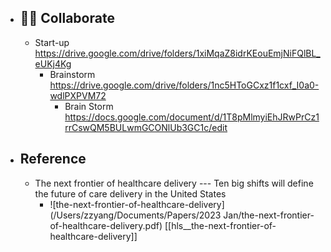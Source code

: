 - ## 👬🏻 Collaborate
	- Start-up https://drive.google.com/drive/folders/1xiMqaZ8idrKEouEmjNiFQlBL_eUKj4Kg
		- Brainstorm https://drive.google.com/drive/folders/1nc5HToGCxz1f1cxf_I0a0-wdlPXPVM72
			- Brain Storm https://docs.google.com/document/d/1T8pMlmyiEhJRwPrCz1rrCswQM5BULwmGCONlUb3GC1c/edit
- ## Reference
	- The next frontier of healthcare delivery --- Ten big shifts will define the future of care delivery in the United States
		- ![the-next-frontier-of-healthcare-delivery](/Users/zzyang/Documents/Papers/2023 Jan/the-next-frontier-of-healthcare-delivery.pdf) [[hls__the-next-frontier-of-healthcare-delivery]]